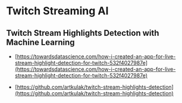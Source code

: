 # Twitch Streaming AI

## Twitch Stream Highlights Detection with Machine Learning

* [https://towardsdatascience.com/how-i-created-an-app-for-live-stream-highlight-detection-for-twitch-532f4027987e](https://towardsdatascience.com/how-i-created-an-app-for-live-stream-highlight-detection-for-twitch-532f4027987e)

* [https://github.com/artkulak/twitch-stream-highlights-detection](https://github.com/artkulak/twitch-stream-highlights-detection)
